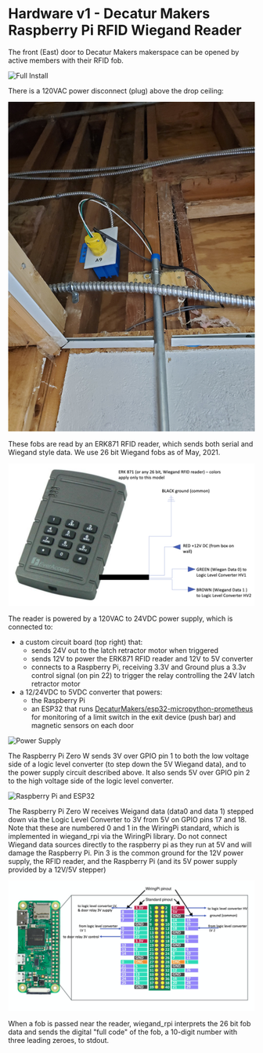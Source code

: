 # Hardware v1 - Decatur Makers Raspberry Pi RFID Wiegand Reader

The front (East) door to Decatur Makers makerspace can be opened by active members with their RFID fob.

![Full Install](images/v1_full.jpg)

There is a 120VAC power disconnect (plug) above the drop ceiling:

![Power disconnect](images/v1_disconnect.jpg)

These fobs are read by an ERK871 RFID reader, which sends both serial and Wiegand style data. We use 26 bit Wiegand fobs as of May, 2021.

![ERK871 Wiegand Reader](images/WiegandReader.png?raw=true)

The reader is powered by a 120VAC to 24VDC power supply, which is connected to:

* a custom circuit board (top right) that:
  * sends 24V out to the latch retractor motor when triggered
  * sends 12V to power the ERK871 RFID reader and 12V to 5V converter
  * connects to a Raspberry Pi, receiving 3.3V and Ground plus a 3.3v control signal (on pin 22) to trigger the relay controlling the 24V latch retractor motor
* a 12/24VDC to 5VDC converter that powers:
  * the Raspberry Pi
  * an ESP32 that runs [DecaturMakers/esp32-micropython-prometheus](https://github.com/DecaturMakers/esp32-micropython-prometheus) for monitoring of a limit switch in the exit device (push bar) and magnetic sensors on each door

![Power Supply](images/v1_power.png)

The Raspberry Pi Zero W sends 3V over GPIO pin 1 to both the low voltage side of a logic level converter (to step down the 5V Wiegand data), and to the power supply circuit described above. It also sends 5V over GPIO pin 2 to the high voltage side of the logic level converter.

![Raspberry Pi and ESP32](images/v1_compute.jpg)

The Raspberry Pi Zero W receives Weigand data (data0 and data 1) stepped down via the Logic Level Converter to 3V from 5V on GPIO pins 17 and 18. Note that these are numbered 0 and 1 in the WiringPi standard, which is implemented in wiegand_rpi via the WiringPi library. Do not connect Wiegand data sources directly to the raspberry pi as they run at 5V and will damage the Raspberry Pi. Pin 3 is the common ground for the 12V power supply, the RFID reader, and the Raspberry Pi (and its 5V power supply provided by a 12V/5V stepper)

![Raspberry Pi Wiring](images/RaspberryPiWIring.png?raw=true)

When a fob is passed near the reader, wiegand_rpi interprets the 26 bit fob data and sends the digital "full code" of the fob, a 10-digit number with three leading zeroes, to stdout.

